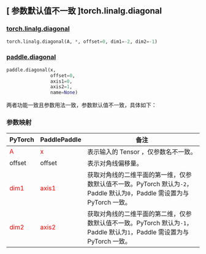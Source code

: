 ## [ 参数默认值不一致 ]torch.linalg.diagonal
### [torch.linalg.diagonal](https://pytorch.org/docs/stable/generated/torch.linalg.diagonal.html#torch.linalg.diagonal)

```python
torch.linalg.diagonal(A, *, offset=0, dim1=-2, dim2=-1)
```

### [paddle.diagonal](https://www.paddlepaddle.org.cn/documentation/docs/zh/develop/api/paddle/diagonal_cn.html#diagonal)

```python
paddle.diagonal(x,
                offset=0,
                axis1=0,
                axis2=1,
                name=None)
```

两者功能一致且参数用法一致，参数默认值不一致，具体如下：

### 参数映射

| PyTorch       | PaddlePaddle | 备注                                                   |
| ------------- | ------------ | ------------------------------------------------------ |
| <font color='red'> A </font> | <font color='red'> x </font> | 表示输入的 Tensor ，仅参数名不一致。  |
| offset | offset | 表示对角线偏移量。  |
| <font color='red'> dim1 </font>          | <font color='red'> axis1 </font>        | 获取对角线的二维平面的第一维，仅参数默认值不一致。PyTorch 默认为`-2`，Paddle 默认为`0`，Paddle 需设置为与 PyTorch 一致。        |
| <font color='red'> dim2 </font>          | <font color='red'> axis2 </font>        | 获取对角线的二维平面的第二维，仅参数默认值不一致。PyTorch 默认为`-1`，Paddle 默认为`1`，Paddle 需设置为与 PyTorch 一致。        |
